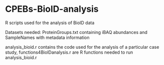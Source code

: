 # CPEBs-BioID-analysis

R scripts used for the analysis of BioID data

Datasets needed: ProteinGroups.txt containing iBAQ abundances and SampleNames with metadata information

analysis_bioid.r contains the code used for the analysis of a particular case study, functions4BioIDanalysis.r are R functions needed to run analysis_bioid.r
